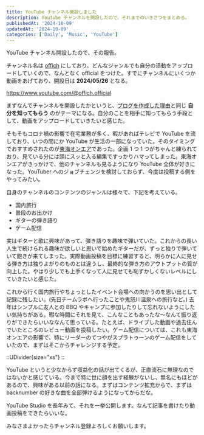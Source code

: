 ```yaml
---
title: YouTube チャンネル開設しました
description: YouTube チャンネルを開設したので、それまでのいきさつをまとめる。
publishedAt: '2024-10-09'
updatedAt: '2024-10-09'
categories: ['Daily', 'Music', 'YouTube']
---
```


YouTube チャンネル開設したので、その報告。

チャンネル名は [offich](/posts/daily/why-offich) にしており、どんなジャンルでも自分の活動をアップロードしていくので、なんとなく official をつけた。すでにチャンネルにいくつか動画をあげており、開設日は **2024/05/26** となる。

<https://www.youtube.com/@offich.official>

まずなんでチャンネルを開設したかというと、[プログを作成した理由](/posts/tech/built-portofolio-by-nuxt-content-ssg)と同じ **自分を知ってもらう** のがテーマになる。自分のことを相手に知ってもらう手段として、動画をアップロードしていきたいと感じた。

そもそもコロナ禍の影響で在宅業務が多く、暇があればテレビで YouTube を流しており、いつの間にか YouTube が生活の一部になっていた。そのタイミングでおすすめされたのが[東海オンエア](https://www.youtube.com/@TokaiOnAir)であった。企画 1 つ 1 つがちゃんと練られており、見ている分には頭にスッと入る編集ですっかりハマってしまった。東海オンエアがきっかけで、他のチャンネルも見るようになり YouTube 全体が好きになった。YouTuber へのジョブチェンジを検討しておらず、今度は投稿する側をやってみたい。

自身のチャンネルのコンテンツのジャンルは様々で、下記を考えている。

  - 国内旅行
  - 普段のお出かけ
  - ギターの弾き語り
  - ゲーム配信

実はギターと歌に興味があって、弾き語りを趣味で弾いていた。これからの長い人生で続けられる趣味が欲しいと思いで始めたギターだが、ずっと独りで弾いていて飽きが来てしまった。実際動画投稿を目標に練習すると、明らかに人に見せる弾き方は独りよがりのものとは違うし、最終的な弾き方のアウトプットの質が向上した。やはり少しでも上手くなって人に見せても恥ずかしくないレベルにしていきたいと感じた。

これから行く国内旅行やちょっとしたイベント会場への向かうのを思い出として記録に残したい。(先日チームラボへ行ったことや鬼怒川温泉への旅行など。)
去年はシンプルに友人との BBQ やキャンプに参加したりして忘れないようにしたい気持ちがある。暇な時間にそれを見て、こんなこともあったな〜なんて振り返りができたらいいななんて思っている。たとえば、ドライブした動画や過去住んでいたところのレビュー動画を投稿したい。ゲーム配信については、これも東海オンエアの影響で、特にリーダーのてつやがスプラトゥーンのゲーム配信をしていたので、まずはそこからチャレンジする予定。

::UDivider{size="xs"}
::

YouTube というと少なからず収益化の話が出てくるが、正直流石に無理なのではないかと感じている。今まで特に世に顔を出す経験がないし、無名にもほどがあるので、興味がある以前の話になる。まずはコンテンツ拡充からで、まずは backnumber の好きな曲を全部弾けるようになってからだな。

YouTube Studio を長年みて、それを一挙公開します。なんて記事を書けたり動画投稿をできたらいいな。

みなさまよかったらチャンネル登録よろしくお願いします。
